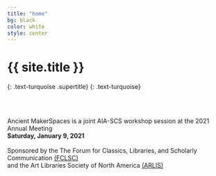 ```yaml
---
title: "home"
bg: black
color: white
style: center
---
```


# {{ site.title }}
{: .text-turquoise .supertitle}
{: .text-turquoise}

<span class="fa-stack subtlecircle" style="font-size:100px; background:rgba(255,166,0,0.0)">
  <i class="fa fa-circle fa-stack-2x text-white"></i>
  <i class="fa fa-laptop fa-stack-1x text-turquoise"></i>
</span>

<br/>
<br/>

Ancient MakerSpaces is a joint AIA-SCS workshop session at the 2021 Annual Meeting<br/>
**Saturday, January 9, 2021**<br/>
<br/>
Sponsored by the The Forum for Classics, Libraries, and Scholarly Communication [(FCLSC)](http://www.classicslibrarians.org/)<br/>
and the Art Libraries Society of North America [(ARLIS)](https://www.arlisna.org/) <br/>
<br/>
